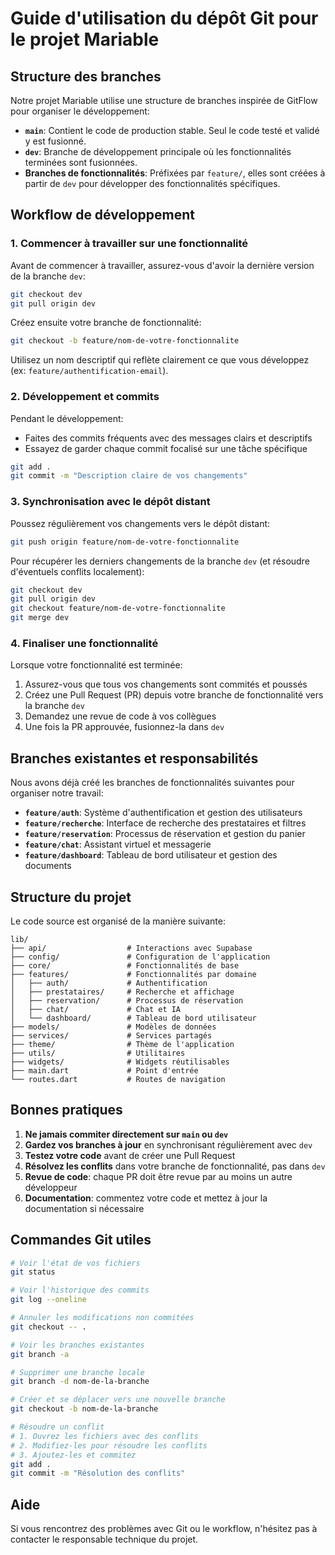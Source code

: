 # Guide d'utilisation du dépôt Git pour le projet Mariable

## Structure des branches

Notre projet Mariable utilise une structure de branches inspirée de GitFlow pour organiser le développement:

- **`main`**: Contient le code de production stable. Seul le code testé et validé y est fusionné.
- **`dev`**: Branche de développement principale où les fonctionnalités terminées sont fusionnées.
- **Branches de fonctionnalités**: Préfixées par `feature/`, elles sont créées à partir de `dev` pour développer des fonctionnalités spécifiques.

## Workflow de développement

### 1. Commencer à travailler sur une fonctionnalité

Avant de commencer à travailler, assurez-vous d'avoir la dernière version de la branche `dev`:

```bash
git checkout dev
git pull origin dev
```

Créez ensuite votre branche de fonctionnalité:

```bash
git checkout -b feature/nom-de-votre-fonctionnalite
```

Utilisez un nom descriptif qui reflète clairement ce que vous développez (ex: `feature/authentification-email`).

### 2. Développement et commits

Pendant le développement:

- Faites des commits fréquents avec des messages clairs et descriptifs
- Essayez de garder chaque commit focalisé sur une tâche spécifique

```bash
git add .
git commit -m "Description claire de vos changements"
```

### 3. Synchronisation avec le dépôt distant

Poussez régulièrement vos changements vers le dépôt distant:

```bash
git push origin feature/nom-de-votre-fonctionnalite
```

Pour récupérer les derniers changements de la branche `dev` (et résoudre d'éventuels conflits localement):

```bash
git checkout dev
git pull origin dev
git checkout feature/nom-de-votre-fonctionnalite
git merge dev
```

### 4. Finaliser une fonctionnalité

Lorsque votre fonctionnalité est terminée:

1. Assurez-vous que tous vos changements sont commités et poussés
2. Créez une Pull Request (PR) depuis votre branche de fonctionnalité vers la branche `dev`
3. Demandez une revue de code à vos collègues
4. Une fois la PR approuvée, fusionnez-la dans `dev`

## Branches existantes et responsabilités

Nous avons déjà créé les branches de fonctionnalités suivantes pour organiser notre travail:

- **`feature/auth`**: Système d'authentification et gestion des utilisateurs
- **`feature/recherche`**: Interface de recherche des prestataires et filtres
- **`feature/reservation`**: Processus de réservation et gestion du panier
- **`feature/chat`**: Assistant virtuel et messagerie
- **`feature/dashboard`**: Tableau de bord utilisateur et gestion des documents

## Structure du projet

Le code source est organisé de la manière suivante:

```
lib/
├── api/                  # Interactions avec Supabase
├── config/               # Configuration de l'application
├── core/                 # Fonctionnalités de base
├── features/             # Fonctionnalités par domaine
│   ├── auth/             # Authentification
│   ├── prestataires/     # Recherche et affichage
│   ├── reservation/      # Processus de réservation
│   ├── chat/             # Chat et IA
│   └── dashboard/        # Tableau de bord utilisateur
├── models/               # Modèles de données
├── services/             # Services partagés
├── theme/                # Thème de l'application
├── utils/                # Utilitaires
├── widgets/              # Widgets réutilisables
├── main.dart             # Point d'entrée
└── routes.dart           # Routes de navigation
```

## Bonnes pratiques

1. **Ne jamais commiter directement sur `main` ou `dev`**
2. **Gardez vos branches à jour** en synchronisant régulièrement avec `dev`
3. **Testez votre code** avant de créer une Pull Request
4. **Résolvez les conflits** dans votre branche de fonctionnalité, pas dans `dev`
5. **Revue de code**: chaque PR doit être revue par au moins un autre développeur
6. **Documentation**: commentez votre code et mettez à jour la documentation si nécessaire

## Commandes Git utiles

```bash
# Voir l'état de vos fichiers
git status

# Voir l'historique des commits
git log --oneline

# Annuler les modifications non commitées
git checkout -- .

# Voir les branches existantes
git branch -a

# Supprimer une branche locale
git branch -d nom-de-la-branche

# Créer et se déplacer vers une nouvelle branche
git checkout -b nom-de-la-branche

# Résoudre un conflit
# 1. Ouvrez les fichiers avec des conflits 
# 2. Modifiez-les pour résoudre les conflits
# 3. Ajoutez-les et commitez
git add .
git commit -m "Résolution des conflits"
```

## Aide

Si vous rencontrez des problèmes avec Git ou le workflow, n'hésitez pas à contacter le responsable technique du projet.